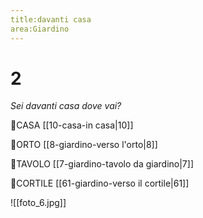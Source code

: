 ```yaml
---
title:davanti casa
area:Giardino
---
```

# 2
_Sei davanti casa dove vai?_

👣CASA [[10-casa-in casa|10]]

👣ORTO [[8-giardino-verso l'orto|8]]

👀TAVOLO [[7-giardino-tavolo da giardino|7]]

👣CORTILE [[61-giardino-verso il cortile|61]] 

![[foto_6.jpg]]